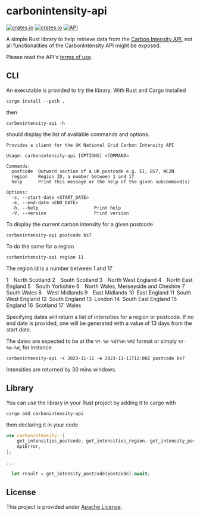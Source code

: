 # carbonintensity-api
[![crates.io](https://img.shields.io/crates/d/carbonintensity-api)](https://crates.io/crates/carbonintensity-api)
[![crates.io](https://img.shields.io/crates/v/carbonintensity-api)](https://crates.io/crates/carbonintensity-api)
[![API](https://docs.rs/carbonintensity-api/badge.svg)](https://docs.rs/carbonintensity-api)

A simple Rust library to help retrieve data from the [Carbon Intensity API](https://api.carbonintensity.org.uk/), not all functionalities of the CarbonIntensity API might be exposed.

Please read the API's [terms of use](https://github.com/carbon-intensity/terms).

## CLI

An executable is provided to try the library. With Rust and Cargo installed

```
cargo install --path .
```

then

`carbonintensity-api -h`

should display the list of available commands and options.

```
Provides a client for the UK National Grid Carbon Intensity API

Usage: carbonintensity-api [OPTIONS] <COMMAND>

Commands:
  postcode  Outward section of a UK postcode e.g. E1, BS7, WC2N
  region    Region ID, a number between 1 and 17
  help      Print this message or the help of the given subcommand(s)

Options:
  -s, --start-date <START_DATE>  
  -e, --end-date <END_DATE>      
  -h, --help                     Print help
  -V, --version                  Print version

```

To display the current carbon intensity for a given postcode

`carbonintensity-api postcode bs7`

To do the same for a region 

`carbonintensity-api region 11`

The region id is a number between 1 and 17

 1 North Scotland
 2 South Scotland
 3 North West England
 4 North East England
 5 South Yorkshire
 6 North Wales, Merseyside and Cheshire
 7 South Wales
 8 West Midlands
 9 East Midlands
 10 East England
 11 South West England
 12 South England
 13 London
 14 South East England
 15 England
 16 Scotland
 17 Wales


Specifying dates will return a list of intensities for a region or postcode. If no end date is provided, one will be generated with a value of 13 days from the start date.

The dates are expected to be at the `%Y-%m-%dT%H:%MZ` format or simply `%Y-%m-%d`, for instance 

`carbonintensity-api -s 2023-11-11 -e 2023-11-11T12:00Z postcode bs7`

Intensities are returned by 30 mins windows.

## Library

You can use the library in your Rust project by adding it to cargo with 

`cargo add carbonintensity-api`

then declaring it in your code 

```Rust
use carbonintensity::{
    get_intensities_postcode, get_intensities_region, get_intensity_postcode, get_intensity_region,
    ApiError,
};

...

  let result = get_intensity_postcode(postcode).await;

```

## License

This project is provided under [Apache License](http://www.apache.org/licenses/LICENSE-2.0).

